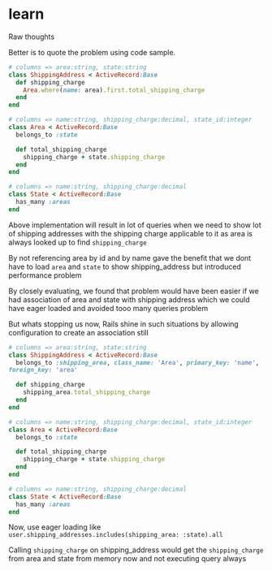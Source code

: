 learn
=====

Raw thoughts

Better is to quote the problem using code sample.

```ruby
# columns => area:string, state:string
class ShippingAddress < ActiveRecord:Base
  def shipping_charge
    Area.where(name: area).first.total_shipping_charge
  end
end

# columns => name:string, shipping_charge:decimal, state_id:integer
class Area < ActiveRecord:Base
  belongs_to :state

  def total_shipping_charge
    shipping_charge + state.shipping_charge
  end
end

# columns => name:string, shipping_charge:decimal
class State < ActiveRecord:Base
  has_many :areas
end
```

Above implementation will result in lot of queries when we need to show
lot of shipping addresses with the shipping charge applicable to it as area is always looked up to find
`shipping_charge`

By not referencing area by id and by name gave the benefit that we dont
have to load `area` and `state` to show shipping_address but introduced
performance problem

By closely evaluating, we found that problem would have been easier if
we had association of area and state with shipping address which we
could have eager loaded and avoided tooo many queries problem

But whats stopping us now, Rails shine in such situations by allowing
configuration to create an association still

```ruby
# columns => area:string, state:string
class ShippingAddress < ActiveRecord:Base
  belongs_to :shipping_area, class_name: 'Area', primary_key: 'name',
foreign_key: 'area'

  def shipping_charge
    shipping_area.total_shipping_charge
  end
end

# columns => name:string, shipping_charge:decimal, state_id:integer
class Area < ActiveRecord:Base
  belongs_to :state

  def total_shipping_charge
    shipping_charge + state.shipping_charge
  end
end

# columns => name:string, shipping_charge:decimal
class State < ActiveRecord:Base
  has_many :areas
end
```

Now, use eager loading like `user.shipping_addresses.includes(shipping_area: :state).all`

Calling `shipping_charge` on shipping_address would get the
`shipping_charge` from area and state from memory now and not executing
query always

